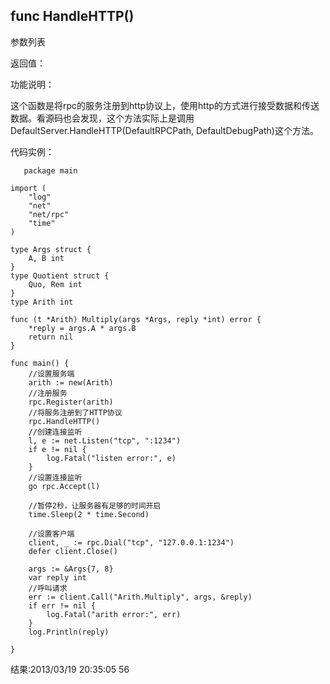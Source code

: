 ## func HandleHTTP()

参数列表


返回值：



功能说明：

这个函数是将rpc的服务注册到http协议上，使用http的方式进行接受数据和传送数据。看源码也会发现，这个方法实际上是调用DefaultServer.HandleHTTP(DefaultRPCPath, DefaultDebugPath)这个方法。 

代码实例：

       package main

    import (
        "log"
        "net"
        "net/rpc"
        "time"
    )

    type Args struct {
        A, B int
    }
    type Quotient struct {
        Quo, Rem int
    }
    type Arith int

    func (t *Arith) Multiply(args *Args, reply *int) error {
        *reply = args.A * args.B
        return nil
    }

    func main() {
        //设置服务端
        arith := new(Arith)
        //注册服务
        rpc.Register(arith)
        //将服务注册到了HTTP协议
        rpc.HandleHTTP()
        //创建连接监听
        l, e := net.Listen("tcp", ":1234")
        if e != nil {
            log.Fatal("listen error:", e)
        }
        //设置连接监听
        go rpc.Accept(l)

        //暂停2秒，让服务器有足够的时间开启
        time.Sleep(2 * time.Second)

        //设置客户端
        client, _ := rpc.Dial("tcp", "127.0.0.1:1234")
        defer client.Close()

        args := &Args{7, 8}
        var reply int
        //呼叫请求
        err := client.Call("Arith.Multiply", args, &reply)
        if err != nil {
            log.Fatal("arith error:", err)
        }
        log.Println(reply)

    }



结果:2013/03/19 20:35:05 56

